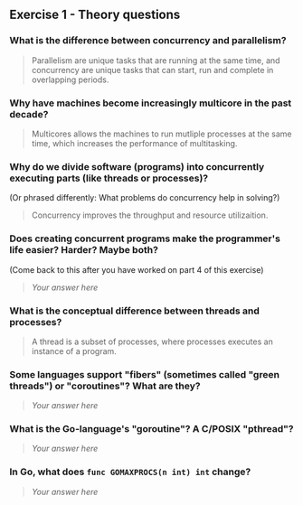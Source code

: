 Exercise 1 - Theory questions
-----------------------------
 
 ### What is the difference between concurrency and parallelism?
 > Parallelism are unique tasks that are running at the same time, and concurrency are unique tasks that can start, run and complete in overlapping periods.
 
 ### Why have machines become increasingly multicore in the past decade?
 > Multicores allows the machines to run mutliple processes at the same time, which increases the performance of multitasking.
 
 ### Why do we divide software (programs) into concurrently executing parts (like threads or processes)?
 (Or phrased differently: What problems do concurrency help in solving?)
 > Concurrency improves the throughput and resource utilizaition.
 
 ### Does creating concurrent programs make the programmer's life easier? Harder? Maybe both?
 (Come back to this after you have worked on part 4 of this exercise)
 > *Your answer here*
 
 ### What is the conceptual difference between threads and processes?
 > A thread is a subset of processes, where processes executes an instance of a program.
 
 ### Some languages support "fibers" (sometimes called "green threads") or "coroutines"? What are they?
 > *Your answer here*
 
 ### What is the Go-language's "goroutine"? A C/POSIX "pthread"?
 > *Your answer here*
 
 ### In Go, what does `func GOMAXPROCS(n int) int` change? 
 > *Your answer here*



 
 
 
 
